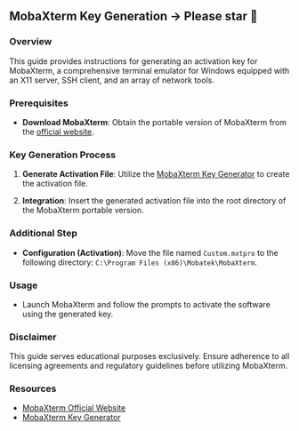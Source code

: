 ## MobaXterm Key Generation -> Please star 🌟

### Overview
This guide provides instructions for generating an activation key for MobaXterm, a comprehensive terminal emulator for Windows equipped with an X11 server, SSH client, and an array of network tools.

### Prerequisites
- **Download MobaXterm**: Obtain the portable version of MobaXterm from the [official website](https://mobaxterm.mobatek.net/download-home-edition.html).

### Key Generation Process
1. **Generate Activation File**: Utilize the [MobaXterm Key Generator](https://moba-xterm-keygen.vercel.app/) to create the activation file.

2. **Integration**: Insert the generated activation file into the root directory of the MobaXterm portable version.

### Additional Step
- **Configuration (Activation)**: Move the file named `Custom.mxtpro` to the following directory: `C:\Program Files (x86)\Mobatek\MobaXterm`.

### Usage
- Launch MobaXterm and follow the prompts to activate the software using the generated key.

### Disclaimer
This guide serves educational purposes exclusively. Ensure adherence to all licensing agreements and regulatory guidelines before utilizing MobaXterm.

### Resources
- [MobaXterm Official Website](https://mobaxterm.mobatek.net/)
- [MobaXterm Key Generator](https://moba-xterm-keygen.vercel.app/)
